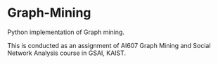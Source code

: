 # Graph-Mining

Python implementation of Graph mining.

This is conducted as an assignment of AI607 Graph Mining and Social Network Analysis course in GSAI, KAIST.

